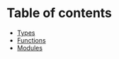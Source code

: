 # Table of contents
- [Types](/documentation/built-in-types.html)
- [Functions](/documentation/built-in-functions.html)
- [Modules](/documentation/built-in-modules.html)
